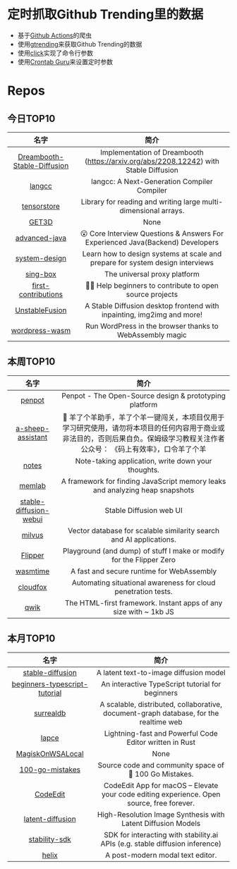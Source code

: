 # 定时抓取Github Trending里的数据
* 基于[Github Actions](https://docs.github.com/en/actions)的爬虫
* 使用[gtrending](https://github.com/hedythedev/gtrending)来获取Github Trending的数据
* 使用[click](https://github.com/pallets/click)实现了命令行参数
* 使用[Crontab Guru](https://crontab.guru/)来设置定时参数

# Repos
## 今日TOP10 
<!-- START OF DAILY_TOP10_REPOS -->
| 名字 | 简介 |
| :----: | :----: |
| [Dreambooth-Stable-Diffusion](https://github.com/XavierXiao/Dreambooth-Stable-Diffusion) | Implementation of Dreambooth (https://arxiv.org/abs/2208.12242) with Stable Diffusion |
| [langcc](https://github.com/jzimmerman/langcc) | langcc: A Next-Generation Compiler Compiler |
| [tensorstore](https://github.com/google/tensorstore) | Library for reading and writing large multi-dimensional arrays. |
| [GET3D](https://github.com/nv-tlabs/GET3D) | None |
| [advanced-java](https://github.com/doocs/advanced-java) | 😮 Core Interview Questions & Answers For Experienced Java(Backend) Developers | 互联网 Java 工程师进阶知识完全扫盲：涵盖高并发、分布式、高可用、微服务、海量数据处理等领域知识 |
| [system-design](https://github.com/karanpratapsingh/system-design) | Learn how to design systems at scale and prepare for system design interviews |
| [sing-box](https://github.com/SagerNet/sing-box) | The universal proxy platform |
| [first-contributions](https://github.com/firstcontributions/first-contributions) | 🚀✨ Help beginners to contribute to open source projects |
| [UnstableFusion](https://github.com/ahrm/UnstableFusion) | A Stable Diffusion desktop frontend with inpainting, img2img and more! |
| [wordpress-wasm](https://github.com/WordPress/wordpress-wasm) | Run WordPress in the browser thanks to WebAssembly magic |
<!-- END OF DAILY_TOP10_REPOS -->

## 本周TOP10
<!-- START OF WEEKLY_TOP10_REPOS -->
| 名字 | 简介 |
| :----: | :----: |
| [penpot](https://github.com/penpot/penpot) | Penpot - The Open-Source design & prototyping platform |
| [a-sheep-assistant](https://github.com/Lcry/a-sheep-assistant) | 🐑 羊了个羊助手，羊了个羊一键闯关，本项目仅用于学习研究使用，请勿将本项目的任何内容用于商业或非法目的，否则后果自负。保姆级学习教程关注作者公众号： 《码上有效率》，口令羊了个羊 |
| [notes](https://github.com/nuttyartist/notes) | Note-taking application, write down your thoughts. |
| [memlab](https://github.com/facebookincubator/memlab) | A framework for finding JavaScript memory leaks and analyzing heap snapshots |
| [stable-diffusion-webui](https://github.com/AUTOMATIC1111/stable-diffusion-webui) | Stable Diffusion web UI |
| [milvus](https://github.com/milvus-io/milvus) | Vector database for scalable similarity search and AI applications. |
| [Flipper](https://github.com/UberGuidoZ/Flipper) | Playground (and dump) of stuff I make or modify for the Flipper Zero |
| [wasmtime](https://github.com/bytecodealliance/wasmtime) | A fast and secure runtime for WebAssembly |
| [cloudfox](https://github.com/BishopFox/cloudfox) | Automating situational awareness for cloud penetration tests. |
| [qwik](https://github.com/BuilderIO/qwik) | The HTML-first framework. Instant apps of any size with ~ 1kb JS |
<!-- END OF WEEKLY_TOP10_REPOS -->

## 本月TOP10
<!-- START OF MONTHLY_TOP10_REPOS -->
| 名字 | 简介 |
| :----: | :----: |
| [stable-diffusion](https://github.com/CompVis/stable-diffusion) | A latent text-to-image diffusion model |
| [beginners-typescript-tutorial](https://github.com/total-typescript/beginners-typescript-tutorial) | An interactive TypeScript tutorial for beginners |
| [surrealdb](https://github.com/surrealdb/surrealdb) | A scalable, distributed, collaborative, document-graph database, for the realtime web |
| [lapce](https://github.com/lapce/lapce) | Lightning-fast and Powerful Code Editor written in Rust |
| [MagiskOnWSALocal](https://github.com/LSPosed/MagiskOnWSALocal) | None |
| [100-go-mistakes](https://github.com/teivah/100-go-mistakes) | Source code and community space of 📖 100 Go Mistakes. |
| [CodeEdit](https://github.com/CodeEditApp/CodeEdit) | CodeEdit App for macOS – Elevate your code editing experience. Open source, free forever. |
| [latent-diffusion](https://github.com/CompVis/latent-diffusion) | High-Resolution Image Synthesis with Latent Diffusion Models |
| [stability-sdk](https://github.com/Stability-AI/stability-sdk) | SDK for interacting with stability.ai APIs (e.g. stable diffusion inference) |
| [helix](https://github.com/helix-editor/helix) | A post-modern modal text editor. |
<!-- END OF MONTHLY_TOP10_REPOS -->

